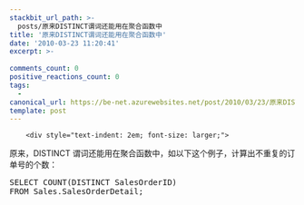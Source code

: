 ```yaml
---
stackbit_url_path: >-
  posts/原来DISTINCT谓词还能用在聚合函数中
title: '原来DISTINCT谓词还能用在聚合函数中'
date: '2010-03-23 11:20:41'
excerpt: >-
  
comments_count: 0
positive_reactions_count: 0
tags: 
  - 
canonical_url: https://be-net.azurewebsites.net/post/2010/03/23/原来DISTINCT谓词还能用在聚合函数中
template: post
---
```


        <div style="text-indent: 2em; font-size: larger;">
<p>原来，DISTINCT 谓词还能用在聚合函数中，如以下这个例子，计算出不重复的订单号的个数：</p>
<div style="text-indent: 0;">
<pre class="brush: sql">SELECT COUNT(DISTINCT SalesOrderID)
FROM Sales.SalesOrderDetail;
</pre>
</div>
</div>
      